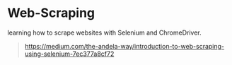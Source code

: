 # Web-Scraping

learning how to scrape websites with Selenium and ChromeDriver.

> https://medium.com/the-andela-way/introduction-to-web-scraping-using-selenium-7ec377a8cf72
